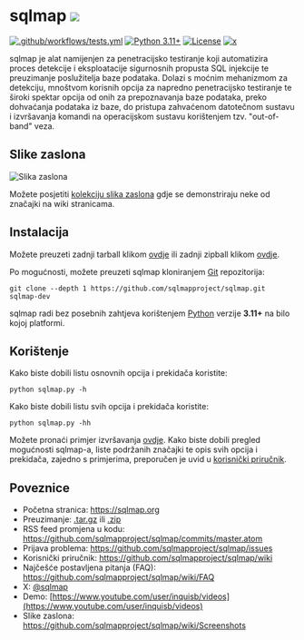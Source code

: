 # sqlmap ![](https://i.imgur.com/fe85aVR.png)

[![.github/workflows/tests.yml](https://github.com/sqlmapproject/sqlmap/actions/workflows/tests.yml/badge.svg)](https://github.com/sqlmapproject/sqlmap/actions/workflows/tests.yml) [![Python 3.11+](https://img.shields.io/badge/python-3.11+-yellow.svg)](https://www.python.org/) [![License](https://img.shields.io/badge/license-GPLv2-red.svg)](https://raw.githubusercontent.com/sqlmapproject/sqlmap/master/LICENSE) [![x](https://img.shields.io/badge/x-@sqlmap-blue.svg)](https://x.com/sqlmap)

sqlmap je alat namijenjen za penetracijsko testiranje koji automatizira proces detekcije i eksploatacije sigurnosnih propusta SQL injekcije te preuzimanje poslužitelja baze podataka. Dolazi s moćnim mehanizmom za detekciju, mnoštvom korisnih opcija za napredno penetracijsko testiranje te široki spektar opcija od onih za prepoznavanja baze podataka, preko dohvaćanja podataka iz baze, do pristupa zahvaćenom datotečnom sustavu i izvršavanja komandi na operacijskom sustavu korištenjem tzv. "out-of-band" veza.

Slike zaslona
----

![Slika zaslona](https://raw.github.com/wiki/sqlmapproject/sqlmap/images/sqlmap_screenshot.png)

Možete posjetiti [kolekciju slika zaslona](https://github.com/sqlmapproject/sqlmap/wiki/Screenshots) gdje se demonstriraju neke od značajki na wiki stranicama.

Instalacija
----

Možete preuzeti zadnji tarball klikom [ovdje](https://github.com/sqlmapproject/sqlmap/tarball/master) ili zadnji zipball klikom [ovdje](https://github.com/sqlmapproject/sqlmap/zipball/master).

Po mogućnosti, možete preuzeti sqlmap kloniranjem [Git](https://github.com/sqlmapproject/sqlmap) repozitorija:

    git clone --depth 1 https://github.com/sqlmapproject/sqlmap.git sqlmap-dev

sqlmap radi bez posebnih zahtjeva korištenjem [Python](https://www.python.org/download/) verzije **3.11+** na bilo kojoj platformi.

Korištenje
----

Kako biste dobili listu osnovnih opcija i prekidača koristite:

    python sqlmap.py -h

Kako biste dobili listu svih opcija i prekidača koristite:

    python sqlmap.py -hh

Možete pronaći primjer izvršavanja [ovdje](https://asciinema.org/a/46601).
Kako biste dobili pregled mogućnosti sqlmap-a, liste podržanih značajki te opis svih opcija i prekidača, zajedno s primjerima, preporučen je uvid u [korisnički priručnik](https://github.com/sqlmapproject/sqlmap/wiki/Usage).

Poveznice
----

* Početna stranica: https://sqlmap.org
* Preuzimanje: [.tar.gz](https://github.com/sqlmapproject/sqlmap/tarball/master) ili [.zip](https://github.com/sqlmapproject/sqlmap/zipball/master)
* RSS feed promjena u kodu: https://github.com/sqlmapproject/sqlmap/commits/master.atom
* Prijava problema: https://github.com/sqlmapproject/sqlmap/issues
* Korisnički priručnik: https://github.com/sqlmapproject/sqlmap/wiki
* Najčešće postavljena pitanja (FAQ): https://github.com/sqlmapproject/sqlmap/wiki/FAQ
* X: [@sqlmap](https://x.com/sqlmap)
* Demo: [https://www.youtube.com/user/inquisb/videos](https://www.youtube.com/user/inquisb/videos)
* Slike zaslona: https://github.com/sqlmapproject/sqlmap/wiki/Screenshots
